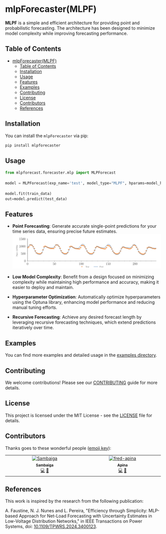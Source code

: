 # mlpForecaster(MLPF)

**MLPF** is a simple and efficient architecture for providing point and probabilistic forecasting. The architecture has been designed to minimize model complexity while improving forecasting performance.

## Table of Contents
- [mlpForecaster(MLPF)](#mlpforecastermlpf)
  - [Table of Contents](#table-of-contents)
  - [Installation](#installation)
  - [Usage](#usage)
  - [Features](#features)
  - [Examples](#examples)
  - [Contributing](#contributing)
  - [License](#license)
  - [Contributors](#contributors)
  - [References](#references)

## Installation

You can install the `mlpForecaster` via pip:

```bash
pip install mlpforecaster
```

## Usage

```python
from mlpforecast.forecaster.mlp import MLPForecast

model = MLPForecast(exp_name='test', model_type="MLPF", hparams=model_hparams)

model.fit(train_data)
out=model.predict(test_data)

```
## Features
- **Point Forecasting**: Generate accurate single-point predictions for your time series data, ensuring precise future estimates.
  ![alt text](images/prediction.png)

- **Low Model Complexity**: Benefit from a design focused on minimizing complexity while maintaining high performance and accuracy, making it easier to deploy and maintain.

- **Hyperparameter Optimization**: Automatically optimize hyperparameters using the Optuna library, enhancing model performance and reducing manual tuning efforts.

- **Recursive Forecasting**: Achieve any desired forecast length by leveraging recursive forecasting techniques, which extend predictions iteratively over time.

## Examples

You can find more examples and detailed usage in the [examples directory](https://github.com/sambaiga/mlpforecast/blob/main/example/).

## Contributing

We welcome contributions! Please see our [CONTRIBUTING](CONTRIBUTING.md) guide for more details.

## License

This project is licensed under the MIT License - see the [LICENSE](LICENSE) file for details.

## Contributors

Thanks goes to these wonderful people ([emoji key](https://allcontributors.org/docs/en/emoji-key)):
<!-- ALL-CONTRIBUTORS-LIST:START - Do not remove or modify this section -->
<!-- prettier-ignore-start -->
<!-- markdownlint-disable -->
<table>
  <tbody>
    <tr>
      <td align="center" valign="top" width="14.28%"><a href="https://github.com/sambaiga"><img src="https://avatars.githubusercontent.com/u/338440?v=4?s=100" width="100px;" alt="Sambaiga"/><br /><sub><b>Sambaiga</b></sub></a><br /><a href="https://github.com/sambaiga/MLPF/commits?author=sambaiga" title="Code">💻</a> <a href="#maintenance-sambaiga" title="Maintenance">🚧</a></td>
      <td align="center" valign="top" width="14.28%"><a href="https://github.com/fred-apina"><img src="https://avatars.githubusercontent.com/u/39369908?v=4?s=100" width="100px;" alt="fred-apina"/><br /><sub><b>Apina</b></sub></a><br /><a href="https://github.com/sambaiga/MLPF/commits?author=fred-apina" title="Code">💻</a> <a href="#maintenance-fred-apina" title="Maintenance">🚧</a></td>
    </tr>
  </tbody>
</table>

## References

This work is inspired by the research from the following publication:

A. Faustine, N. J. Nunes and L. Pereira, "Efficiency through Simplicity: MLP-based Approach for Net-Load Forecasting with Uncertainty Estimates in Low-Voltage Distribution Networks," in IEEE Transactions on Power Systems, doi: [10.1109/TPWRS.2024.3400123](https://ieeexplore-ieee-org.tudublin.idm.oclc.org/document/10529636).

<!-- markdownlint-restore -->
